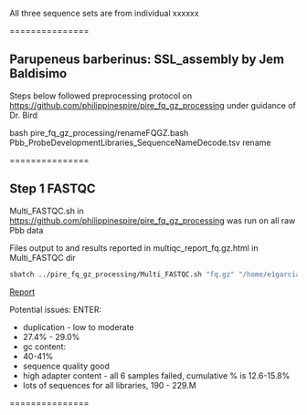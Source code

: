 All three sequence sets are from individual xxxxxx

===============

## Parupeneus barberinus: SSL_assembly by Jem Baldisimo

Steps below followed preprocessing protocol on https://github.com/philippinespire/pire_fq_gz_processing under guidance of Dr. Bird

bash pire_fq_gz_processing/renameFQGZ.bash Pbb_ProbeDevelopmentLibraries_SequenceNameDecode.tsv rename

===============
## Step 1 FASTQC

Multi_FASTQC.sh in https://github.com/philippinespire/pire_fq_gz_processing was run on all raw Pbb data

Files output to and results reported in multiqc_report_fq.gz.html in Multi_FASTQC dir

```sh
sbatch ../pire_fq_gz_processing/Multi_FASTQC.sh "fq.gz" "/home/e1garcia/shotgun_PIRE/pire_ssl_data_processing/parupeneus_barberinus/shotgun_raw_fq"
```
[Report](xxx)

Potential issues: ENTER:

* duplication - low to moderate
* 27.4% - 29.0%
* gc content:
* 40-41%
* sequence quality good
* high adapter content - all 6 samples failed, cumulative % is 12.6-15.8%
* lots of sequences for all libraries, 190 - 229.M

===============

